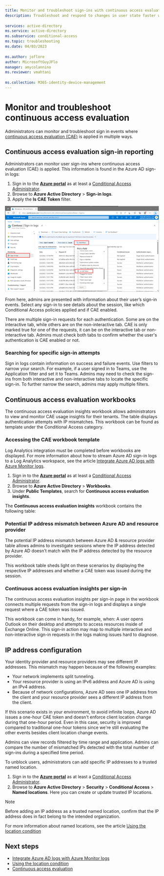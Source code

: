 ```yaml
---
title: Monitor and troubleshoot sign-ins with continuous access evaluation in Azure AD
description: Troubleshoot and respond to changes in user state faster with continuous access evaluation in Azure AD

services: active-directory
ms.service: active-directory
ms.subservice: conditional-access
ms.topic: troubleshooting
ms.date: 04/03/2023

ms.author: joflore
author: MicrosoftGuyJFlo
manager: amycolannino
ms.reviewer: vmahtani

ms.collection: M365-identity-device-management
---
```

# Monitor and troubleshoot continuous access evaluation

Administrators can monitor and troubleshoot sign in events where [continuous access evaluation (CAE)](concept-continuous-access-evaluation.md) is applied in multiple ways.

## Continuous access evaluation sign-in reporting

Administrators can monitor user sign-ins where continuous access evaluation (CAE) is applied. This information is found in the Azure AD sign-in logs:

1. Sign in to the **[Azure portal](https://portal.azure.com)** as at least a [Conditional Access Administrator](../roles/permissions-reference.md#conditional-access-administrator).
1. Browse to **Azure Active Directory** > **Sign-in logs**. 
1. Apply the **Is CAE Token** filter. 

[ ![Screenshot showing how to add a filter to the Sign-ins log to see where CAE is being applied or not.](./media/howto-continuous-access-evaluation-troubleshoot/sign-ins-log-apply-filter.png) ](./media/howto-continuous-access-evaluation-troubleshoot/sign-ins-log-apply-filter.png#lightbox)

From here, admins are presented with information about their user’s sign-in events. Select any sign-in to see details about the session, like which Conditional Access policies applied and if CAE enabled. 

There are multiple sign-in requests for each authentication. Some are on the interactive tab, while others are on the non-interactive tab. CAE is only marked true for one of the requests, it can be on the interactive tab or non-interactive tab. Admins must check both tabs to confirm whether the user's authentication is CAE enabled or not. 

### Searching for specific sign-in attempts

Sign in logs contain information on success and failure events. Use filters to narrow your search. For example, if a user signed in to Teams, use the Application filter and set it to Teams. Admins may need to check the sign-ins from both interactive and non-interactive tabs to locate the specific sign-in. To further narrow the search, admins may apply multiple filters.

## Continuous access evaluation workbooks

The continuous access evaluation insights workbook allows administrators to view and monitor CAE usage insights for their tenants. The table displays authentication attempts with IP mismatches. This workbook can be found as template under the Conditional Access category. 

### Accessing the CAE workbook template

Log Analytics integration must be completed before workbooks are displayed. For more information about how to stream Azure AD sign-in logs to a Log Analytics workspace, see the article [Integrate Azure AD logs with Azure Monitor logs](../reports-monitoring/howto-integrate-activity-logs-with-log-analytics.md).
 
1. Sign in to the **[Azure portal](https://portal.azure.com)** as at least a [Conditional Access Administrator](../roles/permissions-reference.md#conditional-access-administrator). 
1. Browse to **Azure Active Directory** > **Workbooks**.
1. Under **Public Templates**, search for **Continuous access evaluation insights**.

The **Continuous access evaluation insights** workbook contains the following table:

### Potential IP address mismatch between Azure AD and resource provider  

The potential IP address mismatch between Azure AD & resource provider table allows admins to investigate sessions where the IP address detected by Azure AD doesn't match with the IP address detected by the resource provider. 

This workbook table sheds light on these scenarios by displaying the respective IP addresses and whether a CAE token was issued during the session. 

### Continuous access evaluation insights per sign-in 

The continuous access evaluation insights per sign-in page in the workbook connects multiple requests from the sign-in logs and displays a single request where a CAE token was issued. 

This workbook can come in handy, for example,  when: A user opens Outlook on their desktop and attempts to access resources inside of Exchange Online. This sign-in action may map to multiple interactive and non-interactive sign-in requests in the logs making issues hard to diagnose.

## IP address configuration

Your identity provider and resource providers may see different IP addresses. This mismatch may happen because of the following examples:

- Your network implements split tunneling.
- Your resource provider is using an IPv6 address and Azure AD is using an IPv4 address.
- Because of network configurations, Azure AD sees one IP address from the client and your resource provider sees a different IP address from the client.

If this scenario exists in your environment, to avoid infinite loops, Azure AD issues a one-hour CAE token and doesn't enforce client location change during that one-hour period. Even in this case, security is improved compared to traditional one-hour tokens since we're still evaluating the other events besides client location change events.

Admins can view records filtered by time range and application. Admins can compare the number of mismatched IPs detected with the total number of sign-ins during a specified time period. 

To unblock users, administrators can add specific IP addresses to a trusted named location.

1. Sign in to the **[Azure portal](https://portal.azure.com)** as at least a [Conditional Access Administrator](../roles/permissions-reference.md#conditional-access-administrator). 
1. Browse to **Azure Active Directory** > **Security** > **Conditional Access** > **Named locations**. Here you can create or update trusted IP locations.

> [!NOTE]
> Before adding an IP address as a trusted named location, confirm that the IP address does in fact belong to the intended organization.

For more information about named locations, see the article [Using the location condition](location-condition.md#named-locations)
 
## Next steps

- [Integrate Azure AD logs with Azure Monitor logs](../reports-monitoring/howto-integrate-activity-logs-with-log-analytics.md)
- [Using the location condition](location-condition.md#named-locations)
- [Continuous access evaluation](concept-continuous-access-evaluation.md)
